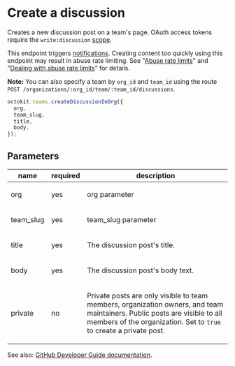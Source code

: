 # Create a discussion

Creates a new discussion post on a team's page. OAuth access tokens require the `write:discussion` [scope](https://developer.github.com/apps/building-oauth-apps/understanding-scopes-for-oauth-apps/).

This endpoint triggers [notifications](https://help.github.com/articles/about-notifications/). Creating content too quickly using this endpoint may result in abuse rate limiting. See "[Abuse rate limits](https://developer.github.com/v3/#abuse-rate-limits)" and "[Dealing with abuse rate limits](https://developer.github.com/v3/guides/best-practices-for-integrators/#dealing-with-abuse-rate-limits)" for details.

**Note:** You can also specify a team by `org_id` and `team_id` using the route `POST /organizations/:org_id/team/:team_id/discussions`.

```js
octokit.teams.createDiscussionInOrg({
  org,
  team_slug,
  title,
  body,
});
```

## Parameters

<table>
  <thead>
    <tr>
      <th>name</th>
      <th>required</th>
      <th>description</th>
    </tr>
  </thead>
  <tbody>
    <tr><td>org</td><td>yes</td><td>

org parameter

</td></tr>
<tr><td>team_slug</td><td>yes</td><td>

team_slug parameter

</td></tr>
<tr><td>title</td><td>yes</td><td>

The discussion post's title.

</td></tr>
<tr><td>body</td><td>yes</td><td>

The discussion post's body text.

</td></tr>
<tr><td>private</td><td>no</td><td>

Private posts are only visible to team members, organization owners, and team maintainers. Public posts are visible to all members of the organization. Set to `true` to create a private post.

</td></tr>
  </tbody>
</table>

See also: [GitHub Developer Guide documentation](endpoint.documentationUrl).
